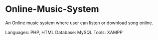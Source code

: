 # Online-Music-System

An Online music system where user can listen or download song online.

Languages: PHP, HTML
Database: MySQL
Tools: XAMPP
